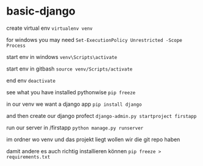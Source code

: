 # basic-django

create virtual env
`virtualenv venv`

for windows you may need
`Set-ExecutionPolicy Unrestricted -Scope Process`

start env in windows
`venv\Scripts\activate`

start env in gitbash
`source venv/Scripts/activate`

end env
`deactivate`

see what you have installed pythonwise
`pip freeze`

in our venv we want a django app
`pip install django`

and then create our django profect
`django-admin.py startproject firstapp`

run our server in /firstapp
`python manage.py runserver`

im ordner wo venv und das projekt liegt wollen wir die git repo haben

damit andere es auch richtig installieren können
`pip freeze > requirements.txt`
